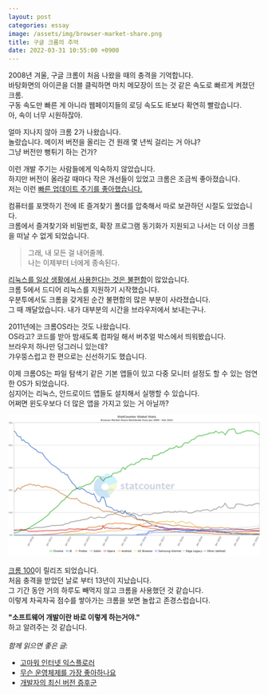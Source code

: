 ```yaml
---
layout: post
categories: essay
image: /assets/img/browser-market-share.png
title: 구글 크롬의 추억
date: 2022-03-31 10:55:00 +0900
---
```


2008년 겨울, 구글 크롬이 처음 나왔을 때의 충격을 기억합니다.  
바탕화면의 아이콘을 더블 클릭하면 마치 메모장이 뜨는 것 같은 속도로 빠르게 켜졌던 크롬.  
구동 속도만 빠른 게 아니라 웹페이지들의 로딩 속도도 IE보다 확연히 빨랐습니다.  
아, 속이 너무 시원하잖아.

얼마 지나지 않아 크롬 2가 나왔습니다.  
놀랐습니다. 메이저 버전을 올리는 건 원래 몇 년씩 걸리는 거 아냐?  
그냥 버전만 뻥튀기 하는 건가?

이런 개발 주기는 사람들에게 익숙하지 않았습니다.  
하지만 버전이 올라갈 때마다 작은 개선들이 있었고 크롬은 조금씩 좋아졌습니다.  
저는 이런 [빠른 업데이트 주기를 좋아했습니다.](/essay/2022/02/16/tree-frog.html)

컴퓨터를 포맷하기 전에 IE 즐겨찾기 폴더를 압축해서 따로 보관하던 시절도 있었습니다.  
크롬에서 즐겨찾기와 비밀번호, 확장 프로그램 동기화가 지원되고 나서는 더 이상 크롬을 떠날 수 없게 되었습니다.  
> 그래, 내 모든 걸 내어줄께.  
> 나는 이제부터 너에게 종속된다.

[리눅스를 일상 생활에서 사용한다는 것은 불편함](/essay/2021/08/25/무슨-운영체제를-가장-좋아하나요.html)이 많았습니다.  
크롬 5에서 드디어 리눅스를 지원하기 시작했습니다.  
우분투에서도 크롬을 갖게된 순간 불편함의 많은 부분이 사라졌습니다.  
그 때 깨달았습니다. 내가 대부분의 시간을 브라우저에서 보내는구나.

2011년에는 크롬OS라는 것도 나왔습니다.  
OS라고? 코드를 받아 밤새도록 컴파일 해서 버추얼 박스에서 띄워봤습니다.  
브라우저 하나만 덩그러니 있는데?    
갸우뚱스럽고 한 편으로는 신선하기도 했습니다.

이제 크롬OS는 파일 탐색기 같은 기본 앱들이 있고 다중 모니터 설정도 할 수 있는 엄연한 OS가 되었습니다.  
심지어는 리눅스, 안드로이드 앱들도 설치해서 실행할 수 있습니다.  
어쩌면 윈도우보다 더 많은 앱을 가지고 있는 거 아닐까?

![브라우저 시장 점유율](/assets/img/browser-market-share.png)

[크롬 100](https://developer.chrome.com/blog/new-in-chrome-100/)이 릴리즈 되었습니다.  
처음 충격을 받았던 날로 부터 13년이 지났습니다.  
그 기간 동안 거의 하루도 빼먹지 않고 크롬을 사용했던 것 같습니다.  
이렇게 차곡차곡 점수를 쌓아가는 크롬을 보면 놀랍고 존경스럽습니다.

**"소프트웨어 개발이란 바로 이렇게 하는거야."**  
하고 알려주는 것 같습니다.
<br>
<br>
*함께 읽으면 좋은 글:*
* [고마워 인터넷 익스플로러](/essay/2022/06/15/thank-you-ie.html)
* [무슨 운영체제를 가장 좋아하나요](/essay/2021/08/25/무슨-운영체제를-가장-좋아하나요.html)
* [개발자의 최신 버전 증후군](/essay/2022/02/16/tree-frog.html)